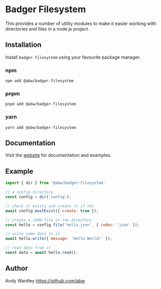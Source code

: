 # Badger Filesystem

This provides a number of utility modules to make it easier working with
directories and files in a node.js project.

## Installation

Install `badger-filesystem` using your favourite package manager.

### npm

    npm add @abw/badger-filesystem

### pnpm

    pnpm add @abw/badger-filesystem

### yarn

    yarn add @abw/badger-filesystem

## Documentation

Visit the [website](https://badgerpower.com/badger-filesystem-js/) for
documentation and examples.

## Example

```js
import { dir } from '@abw/badger-filesystem'

// a config directory
const config = dir('config');

// check it exists and create it if not
await config.mustExist({ create: true });

// create a JSON file in the directory
const hello = config.file('hello.json', { codec: 'json' });

// write some data to it
await hello.write({ message: 'Hello World!' });

// read data from it
const data = await hello.read();
```

## Author

Andy Wardley https://github.com/abw